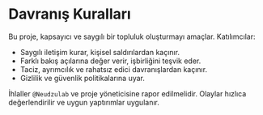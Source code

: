 # Davranış Kuralları

Bu proje, kapsayıcı ve saygılı bir topluluk oluşturmayı amaçlar. Katılımcılar:

- Saygılı iletişim kurar, kişisel saldırılardan kaçınır.
- Farklı bakış açılarına değer verir, işbirliğini teşvik eder.
- Taciz, ayrımcılık ve rahatsız edici davranışlardan kaçınır.
- Gizlilik ve güvenlik politikalarına uyar.

İhlaller `@Neudzulab` ve proje yöneticisine rapor edilmelidir. Olaylar hızlıca değerlendirilir ve uygun yaptırımlar uygulanır.
